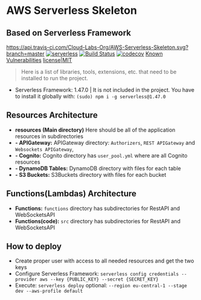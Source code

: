 # AWS Serverless Skeleton

## Based on Serverless Framework
https://api.travis-ci.com/Cloud-Labs-Org/AWS-Serverless-Skeleton.svg?branch=master
[![serverless](http://public.serverless.com/badges/v3.svg)](http://www.serverless.com)
[![Build Status](https://api.travis-ci.com/Cloud-Labs-Org/AWS-Serverless-Skeleton.svg?branch=master)](https://travis-ci.com/Cloud-Labs-Org/AWS-Serverless-Skeleton/builds)
[![codecov](https://codecov.io/gh/Cloud-Labs-Org/AWS-Serverless-Skeleton/branch/master/graph/badge.svg)](https://codecov.io/gh/Cloud-Labs-Org/AWS-Serverless-Skeleton)
[Known Vulnerabilities](https://github.com/Cloud-Labs-Org/AWS-Serverless-Skeleton/issues)
[license|MIT](https://github.com/Cloud-Labs-Org/AWS-Serverless-Skeleton/blob/master/LICENSE)

> Here is a list of libraries, tools, extensions, etc. that need to be installed to run the project.

* Serverless Framework: 1.47.0 | It is not included in the project. You have to install it globally with: `(sudo) npm i -g serverless@1.47.0`


## Resources Architecture

* **resources (Main directory)** Here should be all of the application resources in subdirectories
* **- APIGateway:** APIGateway directory: `Authorizers`, `REST APIGateway` and `Websockets APIGateway`, 
* **- Cognito:** Cognito directory has `user_pool.yml` where are all Cognito resources
* **- DynamoDB Tables:** DynamoDB directory with files for each table
* **- S3 Buckets:** S3Buckets directory with files for each bucket


## Functions(Lambdas) Architecture

* **Functions:** `functions` directory has subdirectories for RestAPI and WebSocketsAPI
* **Functions(code):** `src` directory has subdirectories for RestAPI and WebSocketsAPI


## How to deploy

*  Create proper user with access to all needed resources and get the two keys
*  Configure Serverless Framework: `serverless config credentials --provider aws --key {PUBLIC_KEY} --secret {SECRET_KEY}`
*  Execute: `serverless deploy` optional: `--region eu-central-1 --stage dev --aws-profile default`

